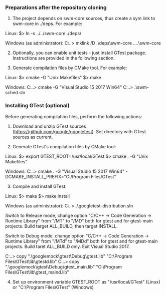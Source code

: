 
### Preparations after the repository cloning

1. The project depends on swm-core sources, thus create a sym link to swm-core in ./deps.
For example:

 Linux:
  $> ln -s ../../swm-core ./deps/

 Windows (as administrator):
  C:\..> mklink /D .\deps\swm-core ..\..\swm-core

2. Optionally, you can enable unit tests - just install GTest package.
Instructions are provided in the following section.

3. Generate compilation files by CMake tool. For example:

 Linux:
  $> cmake -G "Unix Makefiles"
  $> make

 Windows:
  C:\..> cmake -G "Visual Studio 15 2017 Win64"
  C:\..> .\swm-sched.sln


### Installing GTest (optional)

Before generating compilation files, perform the following actions:

1. Download and unzip GTest sources (https://github.com/google/googletest).
Set directory with GTest sources as current.

2. Generate GTest's compilation files by CMake tool:

 Linux:
  $> export GTEST_ROOT=/usr/local/GTest
  $> cmake . -G "Unix Makefiles"

 Windows:
  C:\..> cmake . -G "Visual Studio 15 2017 Win64" -DCMAKE_INSTALL_PREFIX="C:/Program Files/GTest"

3. Compile and install GTest:

 Linux:
  $> make
  $> make install

 Windows (as administrator):
  C:\..> .\googletest-distribution.sln

  Switch to Release mode, change option "C/C++ -> Code Generation ->
  Runtime Library" from "/MT" to "/MD" both for gtest and for gtest-main
  projects. Build target ALL_BUILD, then target INSTALL.

  Switch to Debug mode. change option "C/C++ -> Code Generation ->
  Runtime Library" from "/MTd" to "/MDd" both for gtest and for gtest-main
  projects. Build taret ALL_BUILD only. Exit Visual Studio 2017.

  C:\..> copy ".\googlemock\gtest\Debug\gtest.lib"
              "C:\Program Files\GTest\lib\gtestd.lib" 
  C:\..> copy ".\googlemock\gtest\Debug\gtest_main.lib"
              "C:\Program Files\GTest\lib\gtest_maind.lib" 

4. Set up environment variable GTEST_ROOT as "/usr/local/GTest" (Linux) or
"C:\Program Files\GTest" (Windows)
